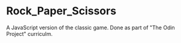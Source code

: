 # Rock_Paper_Scissors
A JavaScript version of the classic game. Done as part of "The Odin Project" curriculm.
